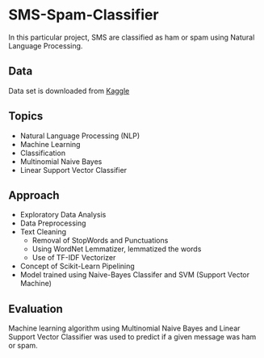 # SMS-Spam-Classifier

In this particular project, SMS are classified as ham or spam using Natural Language Processing.

## Data 
Data set is downloaded from [Kaggle](https://archive.ics.uci.edu/ml/datasets/sms+spam+collection)

## Topics
* Natural Language Processing (NLP)
* Machine Learning
* Classification
* Multinomial Naive Bayes
* Linear Support Vector Classifier

## Approach
* Exploratory Data Analysis
* Data Preprocessing
* Text Cleaning
  * Removal of StopWords and Punctuations
  * Using WordNet Lemmatizer, lemmatized the words
  * Use of TF-IDF Vectorizer
* Concept of Scikit-Learn Pipelining
* Model trained using Naive-Bayes Classifer and SVM (Support Vector Machine)

## Evaluation
Machine learning algorithm using Multinomial Naive Bayes and Linear Support Vector Classifier was used to predict if a given message was ham or spam.


